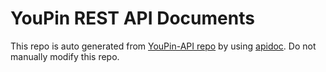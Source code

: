 # YouPin REST API Documents

This repo is auto generated from [YouPin-API repo](https://github.com/youpin-city/youpin-api) by using [apidoc](http://apidocjs.com/). Do not manually modify this repo.
